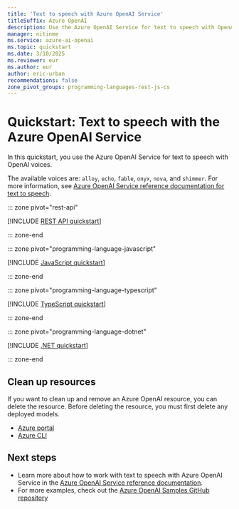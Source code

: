 ```yaml
---
title: 'Text to speech with Azure OpenAI Service'
titleSuffix: Azure OpenAI
description: Use the Azure OpenAI Service for text to speech with OpenAI voices.
manager: nitinme
ms.service: azure-ai-openai
ms.topic: quickstart
ms.date: 3/10/2025
ms.reviewer: eur
ms.author: eur
author: eric-urban
recommendations: false
zone_pivot_groups: programming-languages-rest-js-cs
---
```


# Quickstart: Text to speech with the Azure OpenAI Service

In this quickstart, you use the Azure OpenAI Service for text to speech with OpenAI voices.  

The available voices are: `alloy`, `echo`, `fable`, `onyx`, `nova`, and `shimmer`. For more information, see [Azure OpenAI Service reference documentation for text to speech](./reference.md#text-to-speech).

::: zone pivot="rest-api"

[!INCLUDE [REST API quickstart](includes/text-to-speech-rest.md)]

::: zone-end

::: zone pivot="programming-language-javascript"

[!INCLUDE [JavaScript quickstart](includes/text-to-speech-javascript.md)]

::: zone-end

::: zone pivot="programming-language-typescript"

[!INCLUDE [TypeScript quickstart](includes/text-to-speech-typescript.md)]

::: zone-end

::: zone pivot="programming-language-dotnet"

[!INCLUDE [.NET quickstart](includes/text-to-speech-dotnet.md)]

::: zone-end

## Clean up resources

If you want to clean up and remove an Azure OpenAI resource, you can delete the resource. Before deleting the resource, you must first delete any deployed models.

- [Azure portal](../multi-service-resource.md?pivots=azportal#clean-up-resources)
- [Azure CLI](../multi-service-resource.md?pivots=azcli#clean-up-resources)

## Next steps

* Learn more about how to work with text to speech with Azure OpenAI Service in the [Azure OpenAI Service reference documentation](./reference.md#text-to-speech).
* For more examples, check out the [Azure OpenAI Samples GitHub repository](https://github.com/Azure-Samples/openai)
